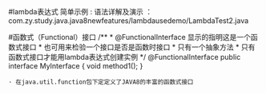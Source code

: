 #lambda表达式
    简单示例 : 
    语法详解及演示 ：com.zy.study.java.java8newfeatures/lambdausedemo/LambdaTest2.java
    
#函数式（Functional）接口
    /**
     * @FunctionalInterface 显示的指明这是一个函数式接口
     *      也可用来检验一个接口是否是函数时接口
     * 只有一个抽象方法
     * 只有函数式接口才能用lambda表达式创建实例
     */
    @FunctionalInterface
    public interface MyInterface {
        void method1();
    }
    
    · 在java.util.function包下定定义了JAVA8的丰富的函数式接口